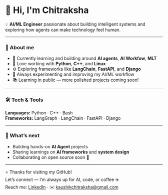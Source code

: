# 👋 Hi, I'm Chitraksha

💡 **AI/ML Engineer** passionate about building intelligent systems and exploring how agents can make technology feel human.

---

### 🧠 About me
- 🔭 Currently learning and building around **AI agents**, **AI Workfow**, **MLT**  
- 🧩 Love working with **Python**, **C++**, and **Linux**  
- ⚙️ Exploring frameworks like **LangChain**, **FastAPI**, and **Django**  
- 🧪 Always experimenting and improving my AI/ML workflow  
- 📚 Learning in public — more polished projects coming soon!

---

### 🛠️ Tech & Tools
**Languages:** Python · C++ · Bash  
**Frameworks:** LangGraph · LangChain · FastAPI · Django  


---

### 🚀 What’s next
- Building hands-on **AI Agent** projects  
- Sharing learnings on **AI frameworks** and **system design**  
- Collaborating on open source soon 🤝

---

⭐ Thanks for visiting my GitHub!  
Let’s connect — I’m always up for AI, code, or coffee ☕  
Reach me: [LinkedIn](www.linkedin.com/in/chitraksha-sharma) · ✉️ kaushikchitraksha@gmail.com
